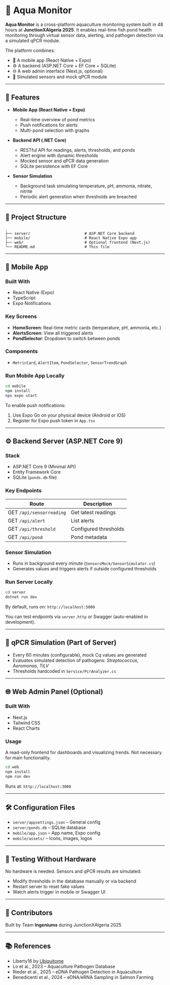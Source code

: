 
# 🌊 Aqua Monitor

**Aqua Monitor** is a cross-platform aquaculture monitoring system built in 48 hours at **JunctionXAlgeria 2025**. It enables real-time fish pond health monitoring through virtual sensor data, alerting, and pathogen detection via a simulated qPCR module.

The platform combines:
- 📱 A mobile app (React Native + Expo)
- ⚙️ A backend (ASP.NET Core + EF Core + SQLite)
- 🌐 A web admin interface (Next.js, optional)
- 🧪 Simulated sensors and mock qPCR module

---

## 🚀 Features

- **Mobile App (React Native + Expo)**  
  - Real-time overview of pond metrics  
  - Push notifications for alerts  
  - Multi-pond selection with graphs  

- **Backend API (.NET Core)**  
  - RESTful API for readings, alerts, thresholds, and ponds  
  - Alert engine with dynamic thresholds  
  - Mocked sensor and qPCR data generation  
  - SQLite persistence with EF Core  

- **Sensor Simulation**  
  - Background task simulating temperature, pH, ammonia, nitrate, nitrite  
  - Periodic alert generation when thresholds are breached  

---

## 📁 Project Structure

```
.
├── server/                        # ASP.NET Core backend
├── mobile/                        # React Native Expo app
├── web/                           # Optional frontend (Next.js)
└── README.md                      # This file
```

---

## 📱 Mobile App

### Built With
- React Native (Expo)
- TypeScript
- Expo Notifications

### Key Screens
- **HomeScreen**: Real-time metric cards (temperature, pH, ammonia, etc.)
- **AlertsScreen**: View all triggered alerts
- **PondSelector**: Dropdown to switch between ponds

### Components
- `MetricCard`, `AlertItem`, `PondSelector`, `SensorTrendGraph`

### Run Mobile App Locally

```bash
cd mobile
npm install
npx expo start
```

To enable push notifications:
1. Use Expo Go on your physical device (Android or iOS)
2. Register for Expo push token in `App.tsx`

---

## ⚙️ Backend Server (ASP.NET Core 9)

### Stack
- ASP.NET Core 9 (Minimal API)
- Entity Framework Core
- SQLite (`ponds.db` file)

### Key Endpoints

| Route                               | Description                  |
|------------------------------------|------------------------------|
| GET `/api/sensorreading`           | Get latest readings          |
| GET `/api/alert`                   | List alerts                  |
| GET `/api/threshold`               | Configured thresholds        |
| GET `/api/pond`                    | Pond metadata                |

### Sensor Simulation

- Runs in background every minute (`SensorsMock/SensorSimulator.cs`)
- Generates values and triggers alerts if outside configured thresholds

### Run Server Locally

```bash
cd server
dotnet run dev
```

By default, runs on: `http://localhost:5000`

You can test endpoints via `server.http` or Swagger (auto-enabled in development).

---

## 🧪 qPCR Simulation (Part of Server)

- Every 60 minutes (configurable), mock Cq values are generated
- Evaluates simulated detection of pathogens: *Streptococcus*, *Aeromonas*, *TiLV*
- Thresholds hardcoded in `Service/PcrAnalyzer.cs`

---

## 🌐 Web Admin Panel (Optional)

### Built With
- Next.js
- Tailwind CSS
- React Charts

### Usage
A read-only frontend for dashboards and visualizing trends. Not necessary for main functionality.

```bash
cd web
npm install
npm run dev
```

Runs at: `http://localhost:3000`

---

## 🛠 Configuration Files

- `server/appsettings.json` – General config
- `server/ponds.db` – SQLite database
- `mobile/app.json` – App name, Expo config
- `mobile/assets/` – Icons, images, logos

---

## 🧪 Testing Without Hardware

No hardware is needed. Sensors and qPCR results are simulated:

- Modify thresholds in the database manually or via backend
- Restart server to reset fake values
- Watch alerts trigger in mobile or Swagger UI

---

## 🧠 Contributors

Built by Team **Ingeniums** during JunctionXAlgeria 2025  

---

## 📚 References

- Liberty16 by [Ubiquitome](https://www.ubi.com/products/liberty16/)
- Lo et al., 2023 – Aquaculture Pathogen Database  
- Rieder et al., 2025 – eDNA Pathogen Detection in Aquaculture  
- Benedicenti et al., 2024 – eDNA/eRNA Sampling in Salmon Farming  
